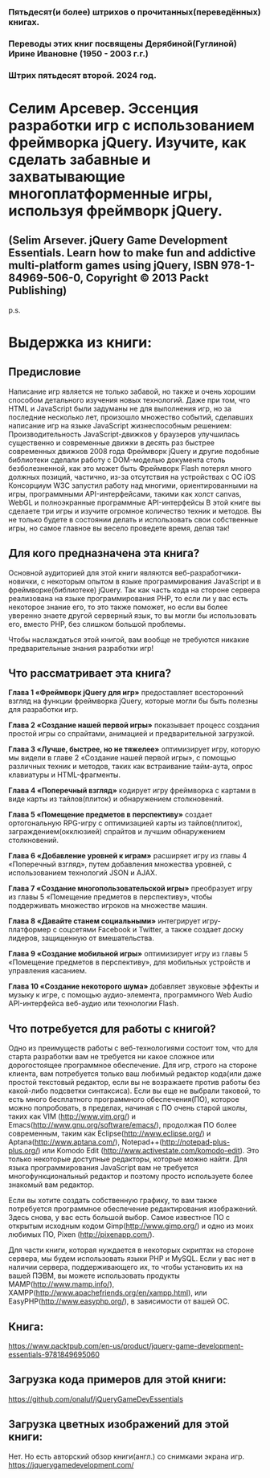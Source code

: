 ### Пятьдесят(и более) штрихов о прочитанных(переведённых) книгах. 
### Переводы этих книг посвящены Дерябиной(Гуглиной) Ирине Ивановне (1950 - 2003 г.г.) 

### Штрих пятьдесят второй. 2024 год.


# Селим Арсевер. Эссенция разработки игр с использованием фреймворка jQuery. Изучите, как сделать забавные и захватывающие многоплатформенные игры, используя фреймворк jQuery. 

## (Selim Arsever. jQuery Game Development Essentials. Learn how to make fun and addictive multi-platform games using jQuery, ISBN 978-1-84969-506-0, Copyright © 2013 Packt Publishing) 

 
p.s.

# Выдержка из книги:


## Предисловие

Написание игр является не только забавой, но также и очень хорошим способом детального изучения новых технологий. Даже при том, что HTML и JavaScript были задуманы не для выполнения игр, но за последние несколько лет, произошло множество событий, сделавших написание игр на языке JavaScript жизнеспособным решением:
 Производительность JavaScript-движков у браузеров улучшилась существенно и  современные движки в десять раз быстрее современных движков 2008 года
 Фреймворк jQuery и другие подобные библиотеки сделали работу с DOM-моделью документа столь безболезненной, как это может быть 
 Фреймворк Flash потерял много должных позиций, частично, из-за отсутствия на устройствах с ОС iOS
 Консорциум W3C запустил работу над многими, ориентированными на игры, программными API-интерфейсами, такими как холст canvas, WebGL и полноэкранные программные API-интерфейсы
В этой книге вы сделаете три игры и изучите огромное количество техник и методов. Вы не только будете в состоянии делать и использовать свои собственные игры, но самое главное вы весело проведете время, делая так!



## Для кого предназначена эта книга?

Основной аудиторией для этой книги являются веб-разработчики-новички, с некоторым опытом в языке программирования JavaScript и в фреймворке(библиотеке) jQuery. Так как часть кода на стороне сервера реализована на языке программирования PHP, то если ли у вас есть некоторое знание его,  то это также поможет, но если вы более уверенно знаете другой серверный язык, то вы могли бы использовать его, вместо PHP, без слишком большой проблемы.

Чтобы наслаждаться этой книгой, вам вообще не требуются никакие предварительные знания разработки игр!

  
 
## Что рассматривает эта книга?

**Глава 1 «Фреймворк jQuery для игр»**  предоставляет всесторонний взгляд на функции фреймворка jQuery, которые могли бы быть полезны для разработки игр.

**Глава 2 «Создание нашей первой игры»** показывает процесс создания простой игры со спрайтами, анимацией и предварительной загрузкой.

**Глава 3 «Лучше, быстрее, но не тяжелее»**  оптимизирует игру, которую мы видели в главе 2 «Создание нашей первой игры», с помощью различных техник и методов, таких как встраивание тайм-аута, опрос клавиатуры  и HTML-фрагменты.

**Глава 4 «Поперечный взгляд»** кодирует игру фреймворка с картами в виде карты из тайлов(плиток) и обнаружением столкновений. 

**Глава 5 «Помещение предметов в перспективу»**   создает ортогональную RPG-игру с оптимизацией карты из тайлов(плиток), заграждением(окклюзией) спрайтов и лучшим обнаружением столкновений.

**Глава 6 «Добавление уровней к играм»**  расширяет игру из главы 4 «Поперечный взгляд», путем добавления множества уровней, с использованием технологий JSON и AJAX.

**Глава 7 «Создание многопользовательской игры»** преобразует игру из главы 5 «Помещение предметов в перспективу», чтобы поддерживать множество игроков на множестве машин.

**Глава 8 «Давайте станем социальными»**  интегрирует игру-платформер с соцсетями Facebook и Twitter, а также создает доску лидеров, защищенную от вмешательства.

**Глава 9 «Создание мобильной игры»** оптимизирует игру из главы 5 «Помещение предметов в перспективу», для мобильных устройств и управления касанием.

**Глава 10 «Создание некоторого шума»**   добавляет звуковые эффекты и музыку к игре, с помощью аудио-элемента, программного  Web Audio API-интерфейса веб-аудио или технологии Flash.
 
  

 
## Что потребуется для работы с книгой?

Одно из преимуществ работы с веб-технологиями состоит том, что для старта разработки вам не требуется ни какое сложное или дорогостоящее программное обеспечение. Для игр, строго на стороне клиента, вам потребуется только ваш любимый редактор кода(или даже простой текстовый редактор, если вы не возражаете против работы без какой-либо подсветки синтаксиса). Если вы еще не выбрали таковой, то есть много бесплатного программного обеспечения(ПО), которое можно попробовать, в пределах, начиная с ПО очень старой школы, таких как VIM (http://www.vim.org/) и Emacs(http://www.gnu.org/software/emacs/), продолжая ПО более современным, таким как Eclipse(http://www.eclipse.org/) и Aptana(http://www.aptana.com/), Notepad++(http://notepad-plus-plus.org/) или Komodo Edit (http://www.activestate.com/komodo-edit). Это только некоторые доступные редакторы, которые можно найти. Для языка программирования JavaScript вам не требуется многофункциональный редактор и поэтому просто используете более знакомый вам редактор.

Если вы хотите создать собственную графику, то вам также потребуется программное обеспечение редактирования изображений. Здесь снова, у вас есть большой выбор. Самое известное ПО с открытым исходным кодом Gimp(http://www.gimp.org/) и одно из моих любимых ПО, Pixen (http://pixenapp.com/).

Для части книги, которая нуждается в некоторых скриптах на стороне сервера, мы будем использовать языки PHP и MySQL. Если у вас нет в наличии   сервера, поддерживающего их, то чтобы установить их на вашей ПЭВМ, вы можете использовать продукты MAMP(http://www.mamp.info/), XAMPP(http://www.apachefriends.org/en/xampp.html), или EasyPHP(http://www.easyphp.org/), в зависимости от вашей ОС.


## Книга:
https://www.packtpub.com/en-us/product/jquery-game-development-essentials-9781849695060

## Загрузка кода примеров для этой книги:
https://github.com/onaluf/jQueryGameDevEssentials


## Загрузка цветных изображений для этой книги:
Нет. Но есть авторский обзор книги(англ.) со снимками экрана игр.
https://jquerygamedevelopment.com/
